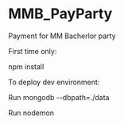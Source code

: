 # MMB_PayParty
Payment for MM Bacherlor party

First time only:

npm install

To deploy dev environment:

Run mongodb --dbpath=./data

Run nodemon
